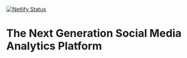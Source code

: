 [![Netlify Status](https://api.netlify.com/api/v1/badges/c97ca729-a899-4926-8591-c5f08f87c9aa/deploy-status)](https://app.netlify.com/sites/devello/deploys)

# The Next Generation Social Media Analytics Platform